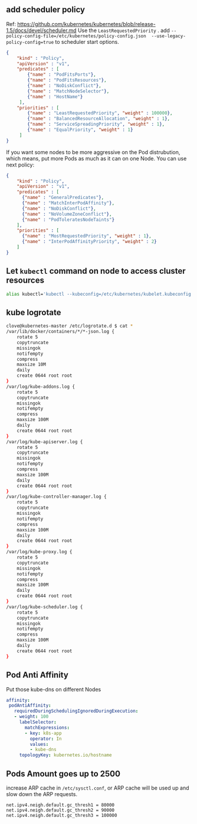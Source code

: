 ## add scheduler policy 
Ref: https://github.com/kubernetes/kubernetes/blob/release-1.5/docs/devel/scheduler.md 
Use the `LeastRequestedPriority` .
add `--policy-config-file=/etc/kubernetes/policy-config.json  --use-legacy-policy-config=true` to scheduler start options. 

```json
{
    "kind" : "Policy",
    "apiVersion" : "v1",
    "predicates" : [
        {"name" : "PodFitsPorts"},
        {"name" : "PodFitsResources"},
        {"name" : "NoDiskConflict"},
        {"name" : "MatchNodeSelector"},
        {"name" : "HostName"}
     ],
    "priorities" : [
        {"name" : "LeastRequestedPriority", "weight" : 100000},
        {"name" : "BalancedResourceAllocation", "weight" : 1},
        {"name" : "ServiceSpreadingPriority", "weight" : 1},
        {"name" : "EqualPriority", "weight" : 1}
     ]
}
```

If you want some nodes to be more aggressive on the Pod distrubution, which means, put more Pods as much as it can on one Node. You can use next policy:
```json
{
    "kind" : "Policy",
    "apiVersion" : "v1",
    "predicates" : [
      {"name" : "GeneralPredicates"},
      {"name" : "MatchInterPodAffinity"},
      {"name" : "NoDiskConflict"},
      {"name" : "NoVolumeZoneConflict"},
      {"name" : "PodToleratesNodeTaints"}
    ],
    "priorities" : [
      {"name" : "MostRequestedPriority", "weight" : 1},
      {"name" : "InterPodAffinityPriority", "weight" : 2}
    ]
}
```


## Let `kubectl` command on node to access cluster resources
```bash
alias kubectl='kubectl --kubeconfig=/etc/kubernetes/kubelet.kubeconfig'
```
## kube logrotate

```bash
clove@kubernetes-master /etc/logrotate.d $ cat *
/var/lib/docker/containers/*/*-json.log {
    rotate 5
    copytruncate
    missingok
    notifempty
    compress
    maxsize 10M
    daily
    create 0644 root root
}
/var/log/kube-addons.log {
    rotate 5
    copytruncate
    missingok
    notifempty
    compress
    maxsize 100M
    daily
    create 0644 root root
}
/var/log/kube-apiserver.log {
    rotate 5
    copytruncate
    missingok
    notifempty
    compress
    maxsize 100M
    daily
    create 0644 root root
}
/var/log/kube-controller-manager.log {
    rotate 5
    copytruncate
    missingok
    notifempty
    compress
    maxsize 100M
    daily
    create 0644 root root
}
/var/log/kube-proxy.log {
    rotate 5
    copytruncate
    missingok
    notifempty
    compress
    maxsize 100M
    daily
    create 0644 root root
}
/var/log/kube-scheduler.log {
    rotate 5
    copytruncate
    missingok
    notifempty
    compress
    maxsize 100M
    daily
    create 0644 root root
}
```

## Pod Anti Affinity
Put those kube-dns on different Nodes
```yml
affinity:
 podAntiAffinity:
   requiredDuringSchedulingIgnoredDuringExecution:
   - weight: 100
     labelSelector:
       matchExpressions:
       - key: k8s-app
         operator: In
         values:
         - kube-dns
     topologyKey: kubernetes.io/hostname
```

## Pods Amount goes up to 2500
increase ARP cache in `/etc/sysctl.conf`, or ARP cache will be used up and slow down the ARP requests.
```
net.ipv4.neigh.default.gc_thresh1 = 80000
net.ipv4.neigh.default.gc_thresh2 = 90000
net.ipv4.neigh.default.gc_thresh3 = 100000
```
